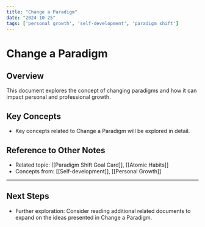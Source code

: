 ```yaml
---
title: "Change a Paradigm"
date: "2024-10-25"
tags: ['personal growth', 'self-development', 'paradigm shift']
---
```


# Change a Paradigm

## Overview

This document explores the concept of changing paradigms and how it can impact personal and professional growth.

## Key Concepts

- Key concepts related to Change a Paradigm will be explored in detail.
  
## Reference to Other Notes

- Related topic: [[Paradigm Shift Goal Card]], [[Atomic Habits]]
- Concepts from: [[Self-development]], [[Personal Growth]]
---

## Next Steps

- Further exploration: Consider reading additional related documents to expand on the ideas presented in Change a Paradigm.
